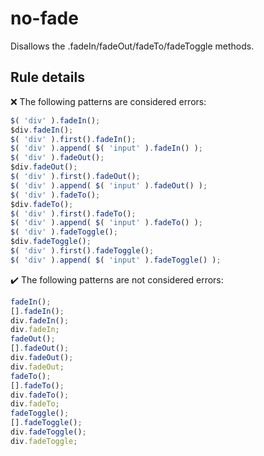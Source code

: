 # no-fade

Disallows the .fadeIn/fadeOut/fadeTo/fadeToggle methods.

## Rule details

❌ The following patterns are considered errors:
```js
$( 'div' ).fadeIn();
$div.fadeIn();
$( 'div' ).first().fadeIn();
$( 'div' ).append( $( 'input' ).fadeIn() );
$( 'div' ).fadeOut();
$div.fadeOut();
$( 'div' ).first().fadeOut();
$( 'div' ).append( $( 'input' ).fadeOut() );
$( 'div' ).fadeTo();
$div.fadeTo();
$( 'div' ).first().fadeTo();
$( 'div' ).append( $( 'input' ).fadeTo() );
$( 'div' ).fadeToggle();
$div.fadeToggle();
$( 'div' ).first().fadeToggle();
$( 'div' ).append( $( 'input' ).fadeToggle() );
```

✔️ The following patterns are not considered errors:
```js
fadeIn();
[].fadeIn();
div.fadeIn();
div.fadeIn;
fadeOut();
[].fadeOut();
div.fadeOut();
div.fadeOut;
fadeTo();
[].fadeTo();
div.fadeTo();
div.fadeTo;
fadeToggle();
[].fadeToggle();
div.fadeToggle();
div.fadeToggle;
```
